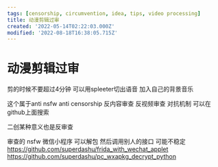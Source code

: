 ```yaml
---
tags: [censorship, circumvention, idea, tips, video processing]
title: 动漫剪辑过审
created: '2022-05-14T02:22:03.000Z'
modified: '2022-08-18T16:38:05.715Z'
---
```


# 动漫剪辑过审

剪的时候不要超过4分钟 可以用spleeter切出语音 加入自己的背景音乐

这个属于anti nsfw anti censorship 反内容审查 反视频审查 对抗机制 可以在github上面搜索

二创某种意义也是反审查

审查的 nsfw 微信小程序 可以解包 然后调用别人的接口 可能不稳定
https://github.com/superdashu/frida_with_wechat_applet
https://github.com/superdashu/pc_wxapkg_decrypt_python
